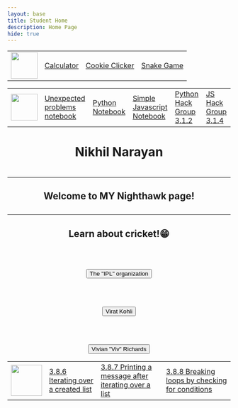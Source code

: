 ```yaml
---
layout: base
title: Student Home 
description: Home Page
hide: true
---
```



<table>
    <tr>
        <td><img src="{{site.baseurl}}/images/gamingcontroller.jpg" height="60" title="Home"
        alt=""></td>
        <td><a href="{{site.baseurl}}/calculator/">Calculator</a></td>
        <td><a href="{{site.baseurl}}/cookieclicker/">Cookie Clicker</a></td>
        <td><a href="{{site.baseurl}}/snakegame">Snake Game</a></td>

<table>
    <tr>
        <td><img src="{{site.baseurl}}/images/jupyterlogo.png" height="60" title="Home"
        alt=""></td>
        <td><a href="{{site.baseurl}}/problems/">Unexpected problems notebook</a></td>
        <td><a href="{{site.baseurl}}/python/">Python Notebook</a></td>
        <td><a href="{{site.baseurl}}/javascript/">Simple Javascript Notebook</a></td>
        <td><a href="{{site.baseurl}}/pyhack/">Python Hack Group 3.1.2</a></td>
        <td><a href="{{site.baseurl}}/jshack/">JS Hack Group 3.1.4</a></td>
<table>
    <tr>
        <td><img src="{{site.baseurl}}/images/Sprint2.png" height="70" title="Home"
        alt=""></td>
        <td><a href="https://nighthawkcoders.github.io/portfolio_2025/csp/big-idea/p3/3-8-6">3.8.6 Iterating over a created list</a></td>
        <td><a href="https://nighthawkcoders.github.io/portfolio_2025/csp/big-idea/p3/3-8-7">3.8.7 Printing a message after iterating over a list</a></td>
        <td><a href="https://nighthawkcoders.github.io/portfolio_2025/csp/big-idea/p3/3-8-8">3.8.8 Breaking loops by checking for conditions</a></td>
       


<center><h1>Nikhil Narayan<h1>
<hr>
<h2>Welcome to MY Nighthawk page!<h2>
<hr>
<h2><p>Learn about cricket!😁</p></h2>
<br>
<a href ="https://www.iplt20.com/">
<h2><button>The "IPL" organization</button></h2>
</a>
<br>
<div>
<a href ="https://www.espncricinfo.com/cricketers/virat-kohli-253802">
<h2><button>Virat Kohli</button></h2>
</a>
<br>
</div>
<a href ="https://www.espncricinfo.com/cricketers/viv-richards-52812">
<div>
    <h2><button>Vivian "Viv" Richards</button></h2>

